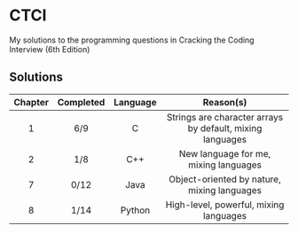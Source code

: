 # CTCI
My solutions to the programming questions in Cracking the Coding Interview (6th Edition) 

## Solutions
| Chapter | Completed | Language |                         Reason(s)                         |
|:-------:|:---------:|:--------:|:---------------------------------------------------------:|
|    1    |    6/9    |     C    | Strings are character arrays by default, mixing languages |
|    2    |    1/8    |    C++   | New language for me, mixing languages                     |
|    7    |    0/12   |    Java  | Object-oriented by nature, mixing languages               |
|    8    |    1/14   |   Python | High-level, powerful, mixing languages                    |
